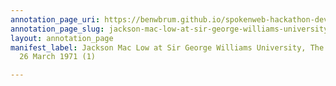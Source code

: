 ```yaml
---
annotation_page_uri: https://benwbrum.github.io/spokenweb-hackathon-development/annotations/jackson-mac-low-at-sir-george-williams-university-the-poetry-series-26-march-1971-1--canvas-1-unknown-speaker.json
annotation_page_slug: jackson-mac-low-at-sir-george-williams-university-the-poetry-series-26-march-1971-1--canvas-1-unknown-speaker
layout: annotation_page
manifest_label: Jackson Mac Low at Sir George Williams University, The Poetry Series,
  26 March 1971 (1)

---
```

